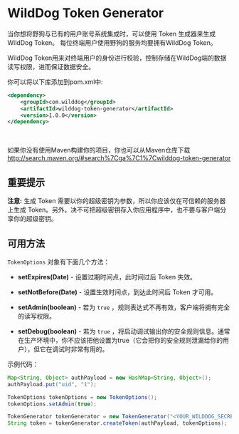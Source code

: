 # WildDog Token Generator


当你想将野狗与已有的用户账号系统集成时，可以使用 Token 生成器来生成WildDog Token。
每位终端用户使用野狗的服务均要拥有WildDog Token。

WildDog Token用来对终端用户的身份进行校验，控制存储在WildDog端的数据读写权限，进而保证数据安全。


你可以将以下库添加到pom.xml中:

```xml
<dependency>
    <groupId>com.wilddog</groupId>
    <artifactId>wilddog-token-generator</artifactId>
    <version>1.0.0</version>
</dependency>
```

<br>

如果你没有使用Maven构建你的项目，你也可以从Maven仓库下载  http://search.maven.org/#search%7Cga%7C1%7Cwilddog-token-generator
<br>

## 重要提示

**注意:** 生成 Token 需要以你的超级密钥为参数，所以你应该仅在可信赖的服务器上生成 Token。另外，决不可把超级密钥存入你应用程序中，也不要与客户端分享你的超级密钥。
## 可用方法

`TokenOptions` 对象有下面几个方法：

* **setExpires(Date)** - 设置过期时间点，此时间过后 Token 失效。

* **setNotBefore(Date)** - 设置生效时间点，到达此时间后 Token 才可用。

* **setAdmin(boolean)** - 若为 `true` ，规则表达式不再有效，客户端将拥有完全的读写权限。

* **setDebug(boolean)** - 若为 `true` ，将启动调试输出你的安全规则信息。通常在生产环境中，你不应该把他设置为true（它会把你的安全规则泄漏给你的用户），但它在调试时非常有用的。

示例代码：

```java
Map<String, Object> authPayload = new HashMap<String, Object>();
authPayload.put("uid", "1");

TokenOptions tokenOptions = new TokenOptions();
tokenOptions.setAdmin(true);

TokenGenerator tokenGenerator = new TokenGenerator("<YOUR_WILDDOG_SECRET>");
String token = tokenGenerator.createToken(authPayload, tokenOptions);
```
